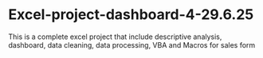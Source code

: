 # Excel-project-dashboard-4-29.6.25
This is a complete excel project that include descriptive analysis, dashboard, data cleaning, data processing, VBA and Macros for sales form  

